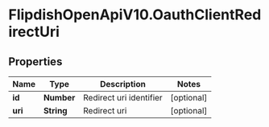 # FlipdishOpenApiV10.OauthClientRedirectUri

## Properties
Name | Type | Description | Notes
------------ | ------------- | ------------- | -------------
**id** | **Number** | Redirect uri identifier | [optional] 
**uri** | **String** | Redirect uri | [optional] 


